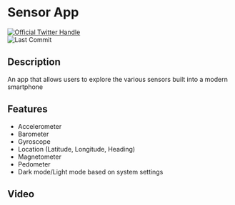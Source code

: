 # Sensor App

<a href="https://twitter.com/intent/follow?screen_name=Coding_Ginger">
  <img src="https://badgen.net/twitter/follow/Coding_Ginger?icon=twitter&label=%40Coding_Ginger" alt="Official Twitter Handle" />
</a>

<div>
    <img src="https://badgen.net/github/last-commit/Josh1794/Sensor-app" alt="Last Commit"/>
</div>

## Description

An app that allows users to explore the various sensors built into a modern smartphone

## Features

- Accelerometer
- Barometer
- Gyroscope
- Location (Latitude, Longitude, Heading)
- Magnetometer
- Pedometer
- Dark mode/Light mode based on system settings

## Video

<a href="https://drive.google.com/file/d/1QFV_9ZXGdh-DDXI3MnNYyirlus-cIWsv/view?usp=sharing" title="App Video" />
<!-- ## Images

![Accelerometer](client/assets/accelLight.PNG)
![Gyroscope](client/assets/gyroLight.PNG)
![Pedometer](client/assets/pedometerLight.PNG) -->
